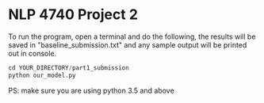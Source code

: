 # NLP 4740 Project 2
To run the program, open a terminal and do the following, the results will be saved in "baseline_submission.txt" and any sample output will be printed out in console. 
```python
cd YOUR_DIRECTORY/part1_submission
python our_model.py
```
PS: make sure you are using python 3.5 and above
